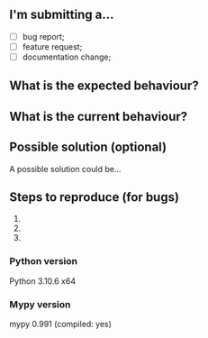 ## I'm submitting a...

- [ ] bug report;
- [ ] feature request;
- [ ] documentation change;

## What is the expected behaviour?
<!--- Describe the expected behaviour in details -->

## What is the current behaviour?
<!--- Describe the current behaviour in details -->

## Possible solution (optional)
<!-- If you have a solution proposal, please explain it here -->
<!-- If your solution includes implementation, you should also open a PR with this as related issue -->
<!-- You can delete this section if you don't want to suggest a possible solution -->

A possible solution could be...

## Steps to reproduce (for bugs)
<!-- You can delete this section if you are not submitting a bug report -->

1. &nbsp;
2. &nbsp;
3. &nbsp;

### Python version
<!-- Indicate your python version here -->
<!-- You can print it using `python3 --version`-->
Python 3.10.6 x64

### Mypy version
<!-- Indicate your mypy version here -->
<!-- You can print it using `python3 -m mypy --version`-->
mypy 0.991 (compiled: yes)